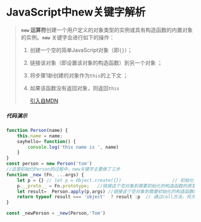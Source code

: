 # 			JavaScript中new关键字解析

> **`new` 运算符**创建一个用户定义的对象类型的实例或具有构造函数的内置对象的实例。**`new`** 关键字会进行如下的操作：
>
> 1. 创建一个空的简单JavaScript对象（即`{}`）；
>
> 2. 链接该对象（即设置该对象的构造函数）到另一个对象 ；
>
> 3. 将步骤1新创建的对象作为`this`的上下文 ；
>
> 4. 如果该函数没有返回对象，则返回`this`
>
>    [引入自MDN](https://developer.mozilla.org/zh-CN/docs/Web/JavaScript/Reference/Operators/new)



##### 代码演示

```javascript
function Person(name) {
	this.name = name;
	sayhello= function() {
		console.log('this name is ', name)
	}
}
const person = new Person('tom')
//这里初始化Person的过程中，new关键字主要做了三步
function _new (Fn, ...args) {
    let p = {} // let p = Object.create({})                   // 初始化一个新对象
    p.__proto__ = Fn.prototype;   //链接这个空对象到需要初始化的构造函数的原型链上
	let result=  Person.apply(p,args) //链接这个空对象到需要初始化的构造函数的原型链上
    return typeof result === 'object'  ? result :p  // 通过call方法，将方法都绑定到上边的p对象中
}

const _newPerson = _new(Person,'Tom')
```



